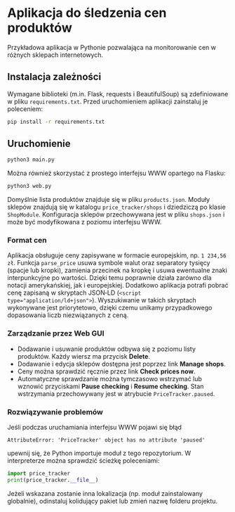 # Aplikacja do śledzenia cen produktów

Przykładowa aplikacja w Pythonie pozwalająca na monitorowanie cen w różnych sklepach internetowych.

## Instalacja zależności

Wymagane biblioteki (m.in. Flask, requests i BeautifulSoup) są zdefiniowane w pliku `requirements.txt`. Przed uruchomieniem aplikacji zainstaluj je poleceniem:

```bash
pip install -r requirements.txt
```

## Uruchomienie

```bash
python3 main.py
```

Można również skorzystać z prostego interfejsu WWW opartego na Flasku:

```bash
python3 web.py
```

Domyślnie lista produktów znajduje się w pliku `products.json`. Moduły sklepów znajdują się w katalogu `price_tracker/shops` i dziedziczą po klasie `ShopModule`.
Konfiguracja sklepów przechowywana jest w pliku `shops.json` i może być modyfikowana z poziomu interfejsu WWW.

### Format cen

Aplikacja obsługuje ceny zapisywane w formacie europejskim, np. `1 234,56 zł`.
Funkcja `parse_price` usuwa symbole walut oraz separatory tysięcy (spacje lub
kropki), zamienia przecinek na kropkę i usuwa ewentualne znaki interpunkcyjne
po wartości. Dzięki temu poprawnie działa zarówno dla notacji amerykańskiej,
jak i europejskiej. Dodatkowo aplikacja potrafi pobrać cenę zapisaną w
  skryptach JSON‑LD (`<script type="application/ld+json">`).
  Wyszukiwanie w takich skryptach wykonywane jest priorytetowo,
  dzięki czemu unikamy przypadkowego dopasowania liczb niezwiązanych z ceną.

### Zarządzanie przez Web GUI

- Dodawanie i usuwanie produktów odbywa się z poziomu listy produktów. Każdy wiersz ma przycisk **Delete**.
- Dodawanie i edycja sklepów dostępna jest poprzez link **Manage shops**.
- Ceny można sprawdzić ręcznie przez link **Check prices now**.
- Automatyczne sprawdzanie można tymczasowo wstrzymać lub wznowić przyciskami **Pause checking** i **Resume checking**.
  Stan wstrzymania przechowywany jest w atrybucie ``PriceTracker.paused``.

### Rozwiązywanie problemów

Jeśli podczas uruchamiania interfejsu WWW pojawi się błąd

```
AttributeError: 'PriceTracker' object has no attribute 'paused'
```

upewnij się, że Python importuje moduł z tego repozytorium. W interpreterze można sprawdzić ścieżkę poleceniami:

```python
import price_tracker
print(price_tracker.__file__)
```

Jeżeli wskazana zostanie inna lokalizacja (np. moduł zainstalowany globalnie),
 odinstaluj kolidujący pakiet lub zmień nazwę folderu projektu.
